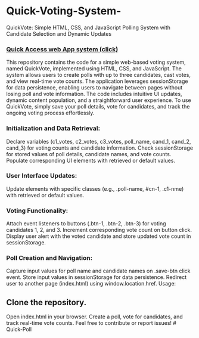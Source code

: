 # Quick-Voting-System-
QuickVote: Simple HTML, CSS, and JavaScript Polling System with Candidate Selection and Dynamic Updates
<h3  ><a href=https://votingsys.netlify.app/ >Quick Access web App system (click)</a></h3> 



This repository contains the code for a simple web-based voting system, named QuickVote, implemented using HTML, CSS, and JavaScript. The system allows users to create polls with up to three candidates, cast votes, and view real-time vote counts. The application leverages sessionStorage for data persistence, enabling users to navigate between pages without losing poll and vote information. The code includes intuitive UI updates, dynamic content population, and a straightforward user experience. To use QuickVote, simply save your poll details, vote for candidates, and track the ongoing voting process effortlessly.

<h3> Initialization and Data Retrieval:</h3>
Declare variables (c1_votes, c2_votes, c3_votes, poll_name, cand_1, cand_2, cand_3) for voting counts and candidate information.
Check sessionStorage for stored values of poll details, candidate names, and vote counts.
Populate corresponding UI elements with retrieved or default values.
<h3> User Interface Updates:</h3>
Update elements with specific classes (e.g., .poll-name, #cn-1, .c1-nme) with retrieved or default values.
<h3> Voting Functionality:</h3>
Attach event listeners to buttons (.btn-1, .btn-2, .btn-3) for voting candidates 1, 2, and 3.
Increment corresponding vote count on button click.
Display user alert with the voted candidate and store updated vote count in sessionStorage.
<h3> Poll Creation and Navigation:</h3>
Capture input values for poll name and candidate names on .save-btn click event.
Store input values in sessionStorage for data persistence.
Redirect user to another page (index.html) using window.location.href.
Usage:

<h2> Clone the repository.</h2>
Open index.html in your browser.
Create a poll, vote for candidates, and track real-time vote counts.
Feel free to contribute or report issues!
#   Q u i c k - P o l l  
 